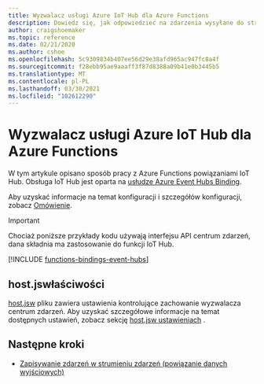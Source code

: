 ```yaml
---
title: Wyzwalacz usługi Azure IoT Hub dla Azure Functions
description: Dowiedz się, jak odpowiedzieć na zdarzenia wysyłane do strumienia zdarzeń centrum IoT w Azure Functions.
author: craigshoemaker
ms.topic: reference
ms.date: 02/21/2020
ms.author: cshoe
ms.openlocfilehash: 5c9309834b407ee56d29e38afd965ac947fc8a4f
ms.sourcegitcommit: f28ebb95ae9aaaff3f87d8388a09b41e0b3445b5
ms.translationtype: MT
ms.contentlocale: pl-PL
ms.lasthandoff: 03/30/2021
ms.locfileid: "102612290"
---
```

# <a name="azure-iot-hub-trigger-for-azure-functions"></a>Wyzwalacz usługi Azure IoT Hub dla Azure Functions

W tym artykule opisano sposób pracy z Azure Functions powiązaniami IoT Hub. Obsługa IoT Hub jest oparta na [usłudze Azure Event Hubs Binding](functions-bindings-event-hubs.md).

Aby uzyskać informacje na temat konfiguracji i szczegółów konfiguracji, zobacz [Omówienie](functions-bindings-event-iot.md).

> [!IMPORTANT]
> Chociaż poniższe przykłady kodu używają interfejsu API centrum zdarzeń, dana składnia ma zastosowanie do funkcji IoT Hub.

[!INCLUDE [functions-bindings-event-hubs](../../includes/functions-bindings-event-hubs-trigger.md)]

## <a name="hostjson-properties"></a>host.jswłaściwości

[host.jsw](functions-host-json.md#eventhub) pliku zawiera ustawienia kontrolujące zachowanie wyzwalacza centrum zdarzeń. Aby uzyskać szczegółowe informacje na temat dostępnych ustawień, zobacz sekcję [host.jsw ustawieniach](functions-bindings-event-iot.md#hostjson-settings) .

## <a name="next-steps"></a>Następne kroki

- [Zapisywanie zdarzeń w strumieniu zdarzeń (powiązanie danych wyjściowych)](./functions-bindings-event-iot-output.md)
